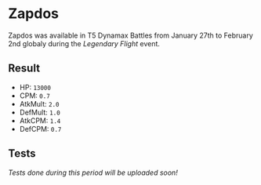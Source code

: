 # Zapdos

Zapdos was available in T5 Dynamax Battles from January 27th to February 2nd globaly during the *Legendary Flight* event.

## Result

- HP: `13000`
- CPM: `0.7`
- AtkMult: `2.0`
- DefMult: `1.0`
- AtkCPM: `1.4`
- DefCPM: `0.7`

## Tests

*Tests done during this period will be uploaded soon!*
